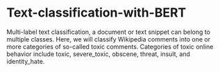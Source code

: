 # Text-classification-with-BERT
Multi-label text classification, a document or text snippet can belong to multiple classes. Here, we will classify Wikipedia comments into one or more categories of so-called toxic comments. Categories of toxic online behavior include toxic, severe_toxic, obscene, threat, insult, and identity_hate.
